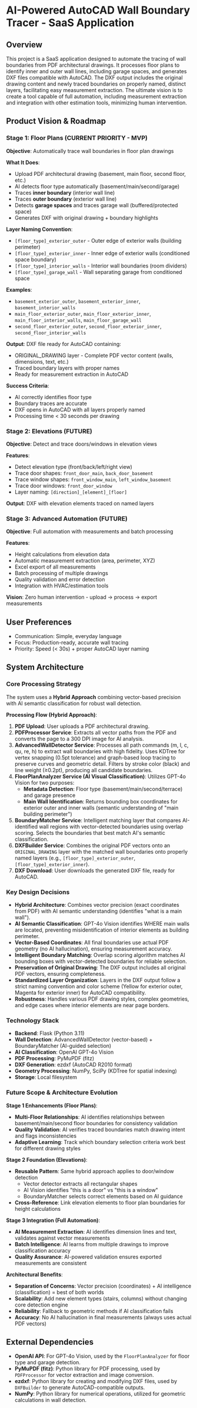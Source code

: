 # AI-Powered AutoCAD Wall Boundary Tracer - SaaS Application

## Overview
This project is a SaaS application designed to automate the tracing of wall boundaries from PDF architectural drawings. It processes floor plans to identify inner and outer wall lines, including garage spaces, and generates DXF files compatible with AutoCAD. The DXF output includes the original drawing content and newly traced boundaries on properly named, distinct layers, facilitating easy measurement extraction. The ultimate vision is to create a tool capable of full automation, including measurement extraction and integration with other estimation tools, minimizing human intervention.


## Product Vision & Roadmap

### Stage 1: Floor Plans (CURRENT PRIORITY - MVP)
**Objective**: Automatically trace wall boundaries in floor plan drawings

**What It Does**:
- Upload PDF architectural drawing (basement, main floor, second floor, etc.)
- AI detects floor type automatically (basement/main/second/garage)
- Traces **inner boundary** (interior wall line) 
- Traces **outer boundary** (exterior wall line)
- Detects **garage spaces** and traces garage wall (buffered/protected space)
- Generates DXF with original drawing + boundary highlights

**Layer Naming Convention**:
- `[floor_type]_exterior_outer` - Outer edge of exterior walls (building perimeter)
- `[floor_type]_exterior_inner` - Inner edge of exterior walls (conditioned space boundary)
- `[floor_type]_interior_walls` - Interior wall boundaries (room dividers)
- `[floor_type]_garage_wall` - Wall separating garage from conditioned space

**Examples**:
- `basement_exterior_outer`, `basement_exterior_inner`, `basement_interior_walls`
- `main_floor_exterior_outer`, `main_floor_exterior_inner`, `main_floor_interior_walls`, `main_floor_garage_wall`
- `second_floor_exterior_outer`, `second_floor_exterior_inner`, `second_floor_interior_walls`

**Output**: DXF file ready for AutoCAD containing:
- ORIGINAL_DRAWING layer - Complete PDF vector content (walls, dimensions, text, etc.)
- Traced boundary layers with proper names
- Ready for measurement extraction in AutoCAD

**Success Criteria**:
- AI correctly identifies floor type
- Boundary traces are accurate
- DXF opens in AutoCAD with all layers properly named
- Processing time < 30 seconds per drawing

### Stage 2: Elevations (FUTURE)
**Objective**: Detect and trace doors/windows in elevation views

**Features**:
- Detect elevation type (front/back/left/right view)
- Trace door shapes: `front_door_main`, `back_door_basement`
- Trace window shapes: `front_window_main`, `left_window_basement`
- Trace door windows: `front_door_window`
- Layer naming: `[direction]_[element]_[floor]`

**Output**: DXF with elevation elements traced on named layers

### Stage 3: Advanced Automation (FUTURE)
**Objective**: Full automation with measurements and batch processing

**Features**:
- Height calculations from elevation data
- Automatic measurement extraction (area, perimeter, XYZ)
- Excel export of all measurements
- Batch processing of multiple drawings
- Quality validation and error detection
- Integration with HVAC/estimation tools

**Vision**: Zero human intervention - upload → process → export measurements

## User Preferences
- Communication: Simple, everyday language
- Focus: Production-ready, accurate wall tracing
- Priority: Speed (< 30s) + proper AutoCAD layer naming

## System Architecture

### Core Processing Strategy
The system uses a **Hybrid Approach** combining vector-based precision with AI semantic classification for robust wall detection.

**Processing Flow (Hybrid Approach)**:
1.  **PDF Upload**: User uploads a PDF architectural drawing.
2.  **PDFProcessor Service**: Extracts all vector paths from the PDF and converts the page to a 300 DPI image for AI analysis.
3.  **AdvancedWallDetector Service**: Processes all path commands (m, l, c, qu, re, h) to extract wall boundaries with high fidelity. Uses KDTree for vertex snapping (0.5pt tolerance) and graph-based loop tracing to preserve curves and geometric detail. Filters by stroke color (black) and line weight (≥0.2pt), producing all candidate boundaries.
4.  **FloorPlanAnalyzer Service (AI Visual Classification)**: Utilizes GPT-4o Vision for two purposes:
    *   **Metadata Detection**: Floor type (basement/main/second/terrace) and garage presence
    *   **Main Wall Identification**: Returns bounding box coordinates for exterior outer and inner walls (semantic understanding of "main building perimeter")
5.  **BoundaryMatcher Service**: Intelligent matching layer that compares AI-identified wall regions with vector-detected boundaries using overlap scoring. Selects the boundaries that best match AI's semantic classification.
6.  **DXFBuilder Service**: Combines the original PDF vectors onto an `ORIGINAL_DRAWING` layer with the matched wall boundaries onto properly named layers (e.g., `[floor_type]_exterior_outer`, `[floor_type]_exterior_inner`).
7.  **DXF Download**: User downloads the generated DXF file, ready for AutoCAD.

### Key Design Decisions
*   **Hybrid Architecture**: Combines vector precision (exact coordinates from PDF) with AI semantic understanding (identifies "what is a main wall").
*   **AI Semantic Classification**: GPT-4o Vision identifies WHERE main walls are located, preventing misidentification of interior elements as building perimeter.
*   **Vector-Based Coordinates**: All final boundaries use actual PDF geometry (no AI hallucination), ensuring measurement accuracy.
*   **Intelligent Boundary Matching**: Overlap scoring algorithm matches AI bounding boxes with vector-detected boundaries for reliable selection.
*   **Preservation of Original Drawing**: The DXF output includes all original PDF vectors, ensuring completeness.
*   **Standardized Layer Organization**: Layers in the DXF output follow a strict naming convention and color scheme (Yellow for exterior outer, Magenta for exterior inner) for AutoCAD compatibility.
*   **Robustness**: Handles various PDF drawing styles, complex geometries, and edge cases where interior elements are near page borders.

### Technology Stack
*   **Backend**: Flask (Python 3.11)
*   **Wall Detection**: AdvancedWallDetector (vector-based) + BoundaryMatcher (AI-guided selection)
*   **AI Classification**: OpenAI GPT-4o Vision
*   **PDF Processing**: PyMuPDF (fitz)
*   **DXF Generation**: ezdxf (AutoCAD R2010 format)
*   **Geometry Processing**: NumPy, SciPy (KDTree for spatial indexing)
*   **Storage**: Local filesystem

### Future Scope & Architecture Evolution

**Stage 1 Enhancements (Floor Plans)**:
*   **Multi-Floor Relationships**: AI identifies relationships between basement/main/second floor boundaries for consistency validation
*   **Quality Validation**: AI verifies traced boundaries match drawing intent and flags inconsistencies
*   **Adaptive Learning**: Track which boundary selection criteria work best for different drawing styles

**Stage 2 Foundation (Elevations)**:
*   **Reusable Pattern**: Same hybrid approach applies to door/window detection
    - Vector detector extracts all rectangular shapes
    - AI Vision identifies "this is a door" vs "this is a window" 
    - BoundaryMatcher selects correct elements based on AI guidance
*   **Cross-Reference**: Link elevation elements to floor plan boundaries for height calculations

**Stage 3 Integration (Full Automation)**:
*   **AI Measurement Extraction**: AI identifies dimension lines and text, validates against vector measurements
*   **Batch Intelligence**: AI learns from multiple drawings to improve classification accuracy
*   **Quality Assurance**: AI-powered validation ensures exported measurements are consistent

**Architectural Benefits**:
*   **Separation of Concerns**: Vector precision (coordinates) + AI intelligence (classification) = best of both worlds
*   **Scalability**: Add new element types (stairs, columns) without changing core detection engine
*   **Reliability**: Fallback to geometric methods if AI classification fails
*   **Accuracy**: No AI hallucination in final measurements (always uses actual PDF vectors)

## External Dependencies
*   **OpenAI API**: For GPT-4o Vision, used by the `FloorPlanAnalyzer` for floor type and garage detection.
*   **PyMuPDF (fitz)**: Python library for PDF processing, used by `PDFProcessor` for vector extraction and image conversion.
*   **ezdxf**: Python library for creating and modifying DXF files, used by `DXFBuilder` to generate AutoCAD-compatible outputs.
*   **NumPy**: Python library for numerical operations, utilized for geometric calculations in wall detection.